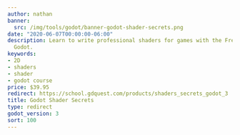 ```yaml
---
author: nathan
banner:
  src: /img/tools/godot/banner-godot-shader-secrets.png
date: "2020-06-07T00:00:00-06:00"
description: Learn to write professional shaders for games with the Free game engine
  Godot.
keywords:
- 2D
- shaders
- shader
- godot course
price: $39.95
redirect: https://school.gdquest.com/products/shaders_secrets_godot_3
title: Godot Shader Secrets
type: redirect
godot_version: 3
sort: 100
---
```

